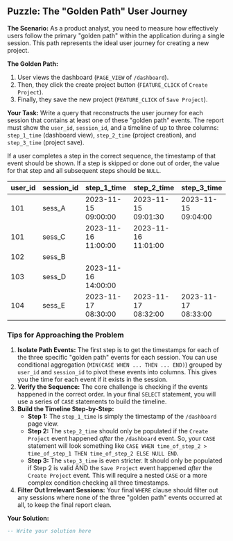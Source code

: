 ## Puzzle: The "Golden Path" User Journey

**The Scenario:** As a product analyst, you need to measure how effectively users follow the primary "golden path" within the application during a single session. This path represents the ideal user journey for creating a new project.

**The Golden Path:**

1. User views the dashboard (`PAGE_VIEW` of `/dashboard`).
2. Then, they click the create project button (`FEATURE_CLICK` of `Create Project`).
3. Finally, they save the new project (`FEATURE_CLICK` of `Save Project`).

**Your Task:** Write a query that reconstructs the user journey for each session that contains at least one of these "golden path" events. The report must show the `user_id`, `session_id`, and a timeline of up to three columns: `step_1_time` (dashboard view), `step_2_time` (project creation), and `step_3_time` (project save).

If a user completes a step in the correct sequence, the timestamp of that event should be shown. If a step is skipped or done out of order, the value for that step and all subsequent steps should be `NULL`.


| user_id | session_id | step_1_time         | step_2_time         | step_3_time         |
| ------- | ---------- | ------------------- | ------------------- | ------------------- |
| 101     | sess_A     | 2023-11-15 09:00:00 | 2023-11-15 09:01:30 | 2023-11-15 09:04:00 |
| 101     | sess_C     | 2023-11-16 11:00:00 | 2023-11-16 11:01:00 |                     |
| 102     | sess_B     |                     |                     |                     |
| 103     | sess_D     | 2023-11-16 14:00:00 |                     |                     |
| 104     | sess_E     | 2023-11-17 08:30:00 | 2023-11-17 08:32:00 | 2023-11-17 08:33:00 |


### Tips for Approaching the Problem

1. **Isolate Path Events:** The first step is to get the timestamps for each of the three specific "golden path" events for each session. You can use conditional aggregation (`MIN(CASE WHEN ... THEN ... END)`) grouped by `user_id` and `session_id` to pivot these events into columns. This gives you the time for each event if it exists in the session.
2. **Verify the Sequence:** The core challenge is checking if the events happened in the correct order. In your final `SELECT` statement, you will use a series of `CASE` statements to build the timeline.
3. **Build the Timeline Step-by-Step:**
   * **Step 1:** The `step_1_time` is simply the timestamp of the `/dashboard` page view.
   * **Step 2:** The `step_2_time` should only be populated if the `Create Project` event happened *after* the `/dashboard` event. So, your `CASE` statement will look something like `CASE WHEN time_of_step_2 > time_of_step_1 THEN time_of_step_2 ELSE NULL END`.
   * **Step 3:** The `step_3_time` is even stricter. It should only be populated if Step 2 is valid AND the `Save Project` event happened *after* the `Create Project` event. This will require a nested `CASE` or a more complex condition checking all three timestamps.
4. **Filter Out Irrelevant Sessions:** Your final `WHERE` clause should filter out any sessions where none of the three "golden path" events occurred at all, to keep the final report clean.

**Your Solution:**

```sql
-- Write your solution here
```
